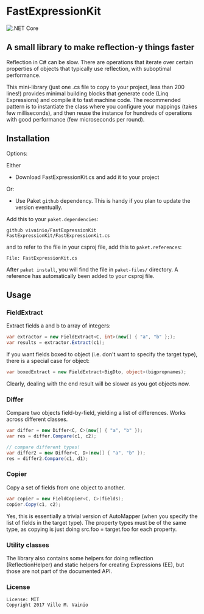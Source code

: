 # FastExpressionKit

![.NET Core](https://github.com/vivainio/FastExpressionKit/workflows/.NET%20Core/badge.svg)

## A small library to make reflection-y things faster

Reflection in C# can be slow. There are operations that iterate over certain properties of objects that typically use reflection, with suboptimal performance.

This mini-library (just one .cs file to copy to your project, less than 200 lines!) provides minimal building blocks that generate code (Linq Expressions) and compile it to fast machine code. The recommended pattern is to instantiate the class where you configure your mappings (takes few milliseconds), and then reuse the instance for hundreds of operations with good performance (few microseconds per round).

## Installation

Options:

Either

- Download FastExpressionKit.cs and add it to your project

Or:


- Use Paket `github` dependency. This is handy if you plan to update the version eventually.

Add this to your `paket.dependencies`:

```
github vivainio/FastExpressionKit FastExpressionKit/FastExpressionKit.cs
```

and to refer to the file in your csproj file, add this to `paket.references`:

```
File: FastExpressionKit.cs
```

After `paket install`, you will find the file in `paket-files/` directory. A reference has automatically been added to your csproj file.



## Usage

### FieldExtract

Extract fields a and b to array of integers:

 ```csharp
var extractor = new FieldExtract<C, int>(new[] { "a", "b" };);
var results = extractor.Extract(c1);
```

If you want fields boxed to object (i.e. don't want to specify the target type), there is a special case for object:

```csharp
var boxedExtract = new FieldExtract<BigDto, object>(bigpropnames);
```

Clearly, dealing with the end result will be slower as you got objects now.

### Differ

Compare two objects field-by-field, yielding a list of differences. Works across different classes.

```csharp
var differ = new Differ<C, C>(new[] { "a", "b" });
var res = differ.Compare(c1, c2);

// compare different types!
var differ2 = new Differ<C, D>(new[] { "a", "b" });
res = differ2.Compare(c1, d1);
```

### Copier

Copy a set of fields from one object to another.


```csharp
var copier = new FieldCopier<C, C>(fields);
copier.Copy(c1, c2);
```

Yes, this is essentially a trivial version of AutoMapper (when you specify the list of fields in the target type).
The property types must be of the same type, as copying is just doing src.foo = target.foo for each property.

### Utility classes

The library also contains some helpers for doing reflection (ReflectionHelper) and static helpers for creating
Expressions (EE), but those are not part of the documented API.

### License

```
License: MIT
Copyright 2017 Ville M. Vainio
```
